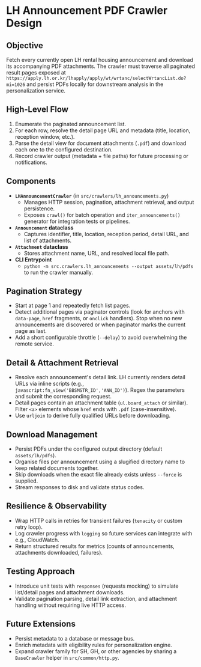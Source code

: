 # LH Announcement PDF Crawler Design

## Objective
Fetch every currently open LH rental housing announcement and download its accompanying PDF attachments. The crawler must traverse all paginated result pages exposed at `https://apply.lh.or.kr/lhapply/apply/wt/wrtanc/selectWrtancList.do?mi=1026` and persist PDFs locally for downstream analysis in the personalization service.

## High-Level Flow
1. Enumerate the paginated announcement list.
2. For each row, resolve the detail page URL and metadata (title, location, reception window, etc.).
3. Parse the detail view for document attachments (`.pdf`) and download each one to the configured destination.
4. Record crawler output (metadata + file paths) for future processing or notifications.

## Components
- **`LHAnnouncementCrawler`** (in `src/crawlers/lh_announcements.py`)
  - Manages HTTP session, pagination, attachment retrieval, and output persistence.
  - Exposes `crawl()` for batch operation and `iter_announcements()` generator for integration tests or pipelines.
- **`Announcement` dataclass**
  - Captures identifier, title, location, reception period, detail URL, and list of attachments.
- **`Attachment` dataclass**
  - Stores attachment name, URL, and resolved local file path.
- **CLI Entrypoint**
  - `python -m src.crawlers.lh_announcements --output assets/lh/pdfs` to run the crawler manually.

## Pagination Strategy
- Start at page 1 and repeatedly fetch list pages.
- Detect additional pages via paginator controls (look for anchors with `data-page`, `href` fragments, or `onclick` handlers). Stop when no new announcements are discovered or when paginator marks the current page as last.
- Add a short configurable throttle (`--delay`) to avoid overwhelming the remote service.

## Detail & Attachment Retrieval
- Resolve each announcement's detail link. LH currently renders detail URLs via inline scripts (e.g., `javascript:fn_view('BBSMSTR_ID','ANN_ID')`). Regex the parameters and submit the corresponding request.
- Detail pages contain an attachment table (`ul.board_attach` or similar). Filter `<a>` elements whose `href` ends with `.pdf` (case-insensitive).
- Use `urljoin` to derive fully qualified URLs before downloading.

## Download Management
- Persist PDFs under the configured output directory (default `assets/lh/pdfs`).
- Organise files per announcement using a slugified directory name to keep related documents together.
- Skip downloads when the exact file already exists unless `--force` is supplied.
- Stream responses to disk and validate status codes.

## Resilience & Observability
- Wrap HTTP calls in retries for transient failures (`tenacity` or custom retry loop).
- Log crawler progress with `logging` so future services can integrate with e.g., CloudWatch.
- Return structured results for metrics (counts of announcements, attachments downloaded, failures).

## Testing Approach
- Introduce unit tests with `responses` (requests mocking) to simulate list/detail pages and attachment downloads.
- Validate pagination parsing, detail link extraction, and attachment handling without requiring live HTTP access.

## Future Extensions
- Persist metadata to a database or message bus.
- Enrich metadata with eligibility rules for personalization engine.
- Expand crawler family for SH, GH, or other agencies by sharing a `BaseCrawler` helper in `src/common/http.py`.
